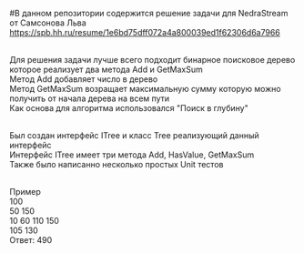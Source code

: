 #В данном репозитории содержится решение задачи для NedraStream от Самсонова Льва
<br />https://spb.hh.ru/resume/1e6bd75dff072a4a800039ed1f62306d6a7966

<br />Для решения задачи лучше всего подходит бинарное поисковое дерево которое реализует два метода Add и GetMaxSum
<br />Метод Add добавляет число в дерево
<br />Метод GetMaxSum возращает максимальную сумму которую можно получить от начала дерева на всем пути
<br />Как основа для алгоритма использовался "Поиск в глубину" 

<br />Был создан интерфейс ITree и класс Tree реализующий данный интерфейс
<br />Интерфейс ITree имеет три метода Add, HasValue, GetMaxSum
<br />Также было написанно несколько простых Unit тестов

<br />Пример
<br />       100 
<br />   50       150
<br /> 10  60   110  150
<br />       105 130
<br />Ответ: 490
